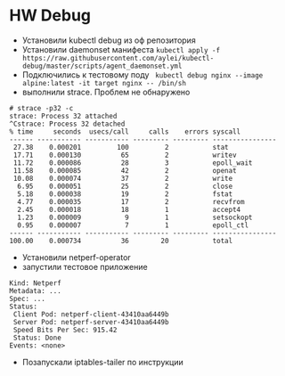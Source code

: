 # HW Debug
- Установили kubectl debug из оф репозитория
- Установили daemonset манифеста ```kubectl apply -f https://raw.githubusercontent.com/aylei/kubectl-debug/master/scripts/agent_daemonset.yml```
- Подключились к тестовому поду ``` kubectl debug nginx --image alpine:latest -it target nginx -- /bin/sh```
- выполнили strace. Проблем не обнаружено 
```
# strace -p32 -c
strace: Process 32 attached
^Cstrace: Process 32 detached
% time     seconds  usecs/call     calls    errors syscall
------ ----------- ----------- --------- --------- ----------------
 27.38    0.000201         100         2           stat
 17.71    0.000130          65         2           writev
 11.72    0.000086          28         3           epoll_wait
 11.58    0.000085          42         2           openat
 10.08    0.000074          37         2           write
  6.95    0.000051          25         2           close
  5.18    0.000038          19         2           fstat
  4.77    0.000035          17         2           recvfrom
  2.45    0.000018          18         1           accept4
  1.23    0.000009           9         1           setsockopt
  0.95    0.000007           7         1           epoll_ctl
------ ----------- ----------- --------- --------- ----------------
100.00    0.000734          36        20           total
```

- Установили netperf-operator
- запустили тестовое приложение
```
Kind: Netperf
Metadata: ...
Spec: ...
Status:
 Client Pod: netperf-client-43410aa6449b
 Server Pod: netperf-server-43410aa6449b
 Speed Bits Per Sec: 915.42
 Status: Done
Events: <none>
```

- Позапускали iptables-tailer по инструкции
